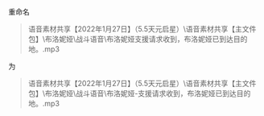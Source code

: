 重命名
>语音素材共享【2022年1月27日】（5.5天元启星）\语音素材共享【主文件包】\布洛妮娅\战斗语音\布洛妮娅支援请求收到，布洛妮娅已到达目的地。.mp3

为
>语音素材共享【2022年1月27日】（5.5天元启星）\语音素材共享【主文件包】\布洛妮娅\战斗语音\布洛妮娅-支援请求收到，布洛妮娅已到达目的地。.mp3